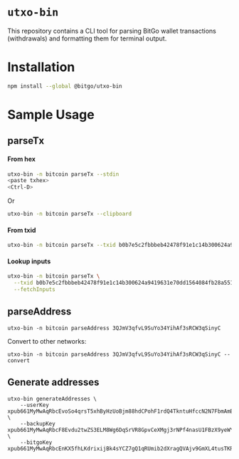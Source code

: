 # `utxo-bin`

This repository contains a CLI tool for parsing BitGo wallet transactions (withdrawals) and
formatting them for terminal output.

# Installation

```bash
npm install --global @bitgo/utxo-bin
```

# Sample Usage

## parseTx

#### From hex

```bash
utxo-bin -n bitcoin parseTx --stdin
<paste txhex>
<Ctrl-D>
```

Or

```bash
utxo-bin -n bitcoin parseTx --clipboard
```

#### From txid

```bash
utxo-bin -n bitcoin parseTx --txid b0b7e5c2fbbbeb42478f91e1c14b300624a9419631e70dd1564084fb28a55155
```

#### Lookup inputs

```bash
utxo-bin -n bitcoin parseTx \
  --txid b0b7e5c2fbbbeb42478f91e1c14b300624a9419631e70dd1564084fb28a55155 \
  --fetchInputs
```

## parseAddress

```
utxo-bin -n bitcoin parseAddress 3QJmV3qfvL9SuYo34YihAf3sRCW3qSinyC
```

Convert to other networks:

```
utxo-bin -n bitcoin parseAddress 3QJmV3qfvL9SuYo34YihAf3sRCW3qSinyC --convert
```

## Generate addresses
```
utxo-bin generateAddresses \
    --userKey xpub661MyMwAqRbcEvoSo4qrsT5xhByHzUoBjm88hdCPohF1rdQ4TkntuHfccN2N7FbmAmBgmaBxD7VY1QZ43YfgGRLBL37BBkBhYbezgnsPRVP \
    --backupKey xpub661MyMwAqRbcF8Evdu2twZS3ELM8Wg6DqSrVR8GpvCeXMgj3rNPf4nasU1FBzX9yeWYTfyikk7rfuWS5FkMqGnh3HpxeeYtuQEx7FVq5FZa \
    --bitgoKey xpub661MyMwAqRbcEnKX5fhLKdrixijBk4sYCZ7gQ1qRUmib2dXragQVAjv9GmXL4tusTKRwcrYAGrXGETFkFxKFSBCFUAuqdbdM9u2uyQtYkUW
```
